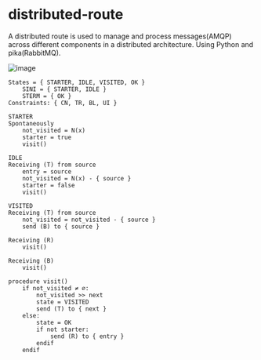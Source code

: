 # distributed-route
A distributed route is used to manage and process messages(AMQP) across different components in a distributed architecture. Using Python and pika(RabbitMQ).

![image](https://github.com/JoaoVLima/distributed-route/assets/50122442/007ab37b-fca3-44e4-802c-7d1838981f43)

```
States = { STARTER, IDLE, VISITED, OK }
    SINI = { STARTER, IDLE }
    STERM = { OK }
Constraints: { CN, TR, BL, UI }

STARTER
Spontaneously
    not_visited = N(x)
    starter = true
    visit()

IDLE
Receiving (T) from source
    entry = source
    not_visited = N(x) - { source }
    starter = false
    visit()

VISITED
Receiving (T) from source
    not_visited = not_visited - { source }
    send (B) to { source }

Receiving (R)
    visit()

Receiving (B)
    visit()

procedure visit()
    if not_visited ≠ ∅:
        not_visited >> next
        state = VISITED
        send (T) to { next }
    else:
        state = OK
        if not starter:
            send (R) to { entry }
        endif
    endif
```
